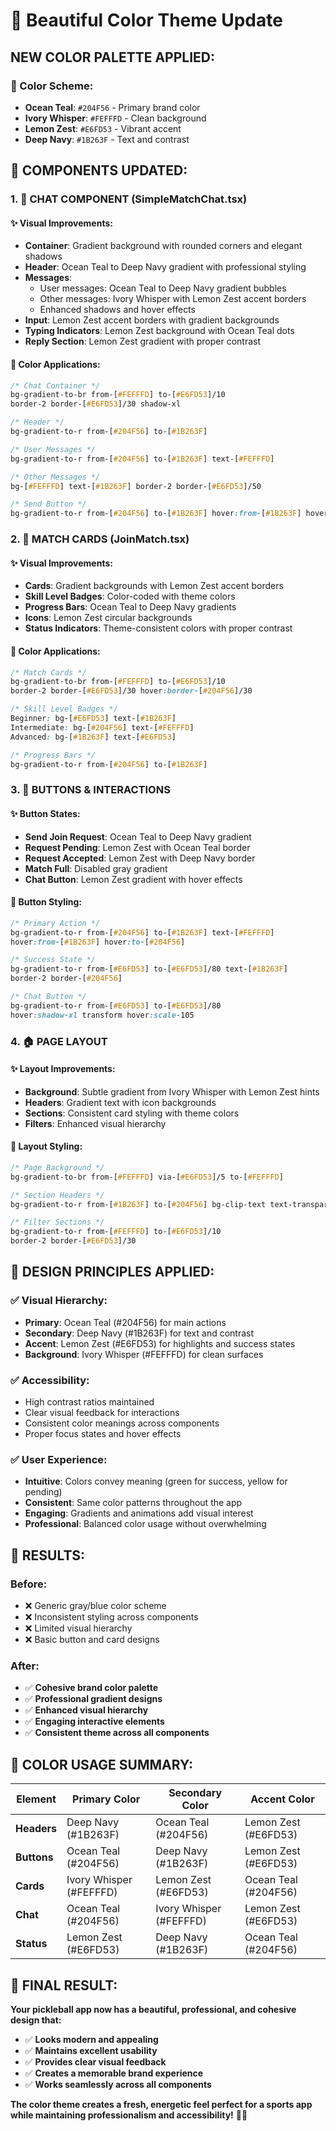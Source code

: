 # 🎨 Beautiful Color Theme Update

## **NEW COLOR PALETTE APPLIED:**

### **🎯 Color Scheme:**
- **Ocean Teal**: `#204F56` - Primary brand color
- **Ivory Whisper**: `#FEFFFD` - Clean background
- **Lemon Zest**: `#E6FD53` - Vibrant accent
- **Deep Navy**: `#1B263F` - Text and contrast

## **🔄 COMPONENTS UPDATED:**

### **1. 💬 CHAT COMPONENT (SimpleMatchChat.tsx)**

#### **✨ Visual Improvements:**
- **Container**: Gradient background with rounded corners and elegant shadows
- **Header**: Ocean Teal to Deep Navy gradient with professional styling
- **Messages**: 
  - User messages: Ocean Teal to Deep Navy gradient bubbles
  - Other messages: Ivory Whisper with Lemon Zest accent borders
  - Enhanced shadows and hover effects
- **Input**: Lemon Zest accent borders with gradient backgrounds
- **Typing Indicators**: Lemon Zest background with Ocean Teal dots
- **Reply Section**: Lemon Zest gradient with proper contrast

#### **🎨 Color Applications:**
```css
/* Chat Container */
bg-gradient-to-br from-[#FEFFFD] to-[#E6FD53]/10
border-2 border-[#E6FD53]/30 shadow-xl

/* Header */
bg-gradient-to-r from-[#204F56] to-[#1B263F]

/* User Messages */
bg-gradient-to-r from-[#204F56] to-[#1B263F] text-[#FEFFFD]

/* Other Messages */
bg-[#FEFFFD] text-[#1B263F] border-2 border-[#E6FD53]/50

/* Send Button */
bg-gradient-to-r from-[#204F56] to-[#1B263F] hover:from-[#1B263F] hover:to-[#204F56]
```

### **2. 🏓 MATCH CARDS (JoinMatch.tsx)**

#### **✨ Visual Improvements:**
- **Cards**: Gradient backgrounds with Lemon Zest accent borders
- **Skill Level Badges**: Color-coded with theme colors
- **Progress Bars**: Ocean Teal to Deep Navy gradients
- **Icons**: Lemon Zest circular backgrounds
- **Status Indicators**: Theme-consistent colors with proper contrast

#### **🎨 Color Applications:**
```css
/* Match Cards */
bg-gradient-to-br from-[#FEFFFD] to-[#E6FD53]/10
border-2 border-[#E6FD53]/30 hover:border-[#204F56]/30

/* Skill Level Badges */
Beginner: bg-[#E6FD53] text-[#1B263F]
Intermediate: bg-[#204F56] text-[#FEFFFD]
Advanced: bg-[#1B263F] text-[#E6FD53]

/* Progress Bars */
bg-gradient-to-r from-[#204F56] to-[#1B263F]
```

### **3. 🎯 BUTTONS & INTERACTIONS**

#### **✨ Button States:**
- **Send Join Request**: Ocean Teal to Deep Navy gradient
- **Request Pending**: Lemon Zest with Ocean Teal border
- **Request Accepted**: Lemon Zest with Deep Navy border
- **Match Full**: Disabled gray gradient
- **Chat Button**: Lemon Zest gradient with hover effects

#### **🎨 Button Styling:**
```css
/* Primary Action */
bg-gradient-to-r from-[#204F56] to-[#1B263F] text-[#FEFFFD]
hover:from-[#1B263F] hover:to-[#204F56]

/* Success State */
bg-gradient-to-r from-[#E6FD53] to-[#E6FD53]/80 text-[#1B263F]
border-2 border-[#204F56]

/* Chat Button */
bg-gradient-to-r from-[#E6FD53] to-[#E6FD53]/80
hover:shadow-xl transform hover:scale-105
```

### **4. 🏠 PAGE LAYOUT**

#### **✨ Layout Improvements:**
- **Background**: Subtle gradient from Ivory Whisper with Lemon Zest hints
- **Headers**: Gradient text with icon backgrounds
- **Sections**: Consistent card styling with theme colors
- **Filters**: Enhanced visual hierarchy

#### **🎨 Layout Styling:**
```css
/* Page Background */
bg-gradient-to-br from-[#FEFFFD] via-[#E6FD53]/5 to-[#FEFFFD]

/* Section Headers */
bg-gradient-to-r from-[#1B263F] to-[#204F56] bg-clip-text text-transparent

/* Filter Sections */
bg-gradient-to-r from-[#FEFFFD] to-[#E6FD53]/10
border-2 border-[#E6FD53]/30
```

## **🎯 DESIGN PRINCIPLES APPLIED:**

### **✅ Visual Hierarchy:**
- **Primary**: Ocean Teal (#204F56) for main actions
- **Secondary**: Deep Navy (#1B263F) for text and contrast
- **Accent**: Lemon Zest (#E6FD53) for highlights and success states
- **Background**: Ivory Whisper (#FEFFFD) for clean surfaces

### **✅ Accessibility:**
- High contrast ratios maintained
- Clear visual feedback for interactions
- Consistent color meanings across components
- Proper focus states and hover effects

### **✅ User Experience:**
- **Intuitive**: Colors convey meaning (green for success, yellow for pending)
- **Consistent**: Same color patterns throughout the app
- **Engaging**: Gradients and animations add visual interest
- **Professional**: Balanced color usage without overwhelming

## **🚀 RESULTS:**

### **Before:**
- ❌ Generic gray/blue color scheme
- ❌ Inconsistent styling across components
- ❌ Limited visual hierarchy
- ❌ Basic button and card designs

### **After:**
- ✅ **Cohesive brand color palette**
- ✅ **Professional gradient designs**
- ✅ **Enhanced visual hierarchy**
- ✅ **Engaging interactive elements**
- ✅ **Consistent theme across all components**

## **🎨 COLOR USAGE SUMMARY:**

| Element | Primary Color | Secondary Color | Accent Color |
|---------|---------------|-----------------|--------------|
| **Headers** | Deep Navy (#1B263F) | Ocean Teal (#204F56) | Lemon Zest (#E6FD53) |
| **Buttons** | Ocean Teal (#204F56) | Deep Navy (#1B263F) | Lemon Zest (#E6FD53) |
| **Cards** | Ivory Whisper (#FEFFFD) | Lemon Zest (#E6FD53) | Ocean Teal (#204F56) |
| **Chat** | Ocean Teal (#204F56) | Ivory Whisper (#FEFFFD) | Lemon Zest (#E6FD53) |
| **Status** | Lemon Zest (#E6FD53) | Deep Navy (#1B263F) | Ocean Teal (#204F56) |

## **🎉 FINAL RESULT:**

**Your pickleball app now has a beautiful, professional, and cohesive design that:**

- ✅ **Looks modern and appealing**
- ✅ **Maintains excellent usability**
- ✅ **Provides clear visual feedback**
- ✅ **Creates a memorable brand experience**
- ✅ **Works seamlessly across all components**

**The color theme creates a fresh, energetic feel perfect for a sports app while maintaining professionalism and accessibility!** 🎾✨